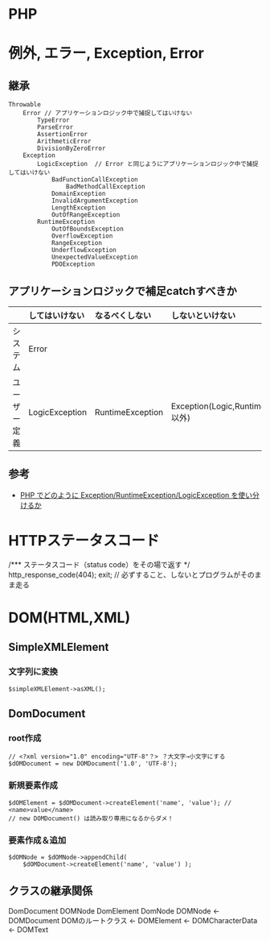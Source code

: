 # PHP

# 例外, エラー, Exception, Error

## 継承
```
Throwable
    Error // アプリケーションロジック中で捕捉してはいけない 
        TypeError
        ParseError
        AssertionError
        ArithmeticError
        DivisionByZeroError
    Exception
        LogicException  // Error と同じようにアプリケーションロジック中で捕捉してはいけない
            BadFunctionCallException
                BadMethodCallException
            DomainException
            InvalidArgumentException
            LengthException
            OutOfRangeException
        RuntimeException 
            OutOfBoundsException 
            OverflowException 
            RangeException 
            UnderflowException 
            UnexpectedValueException 
            PDOException 
```

## アプリケーションロジックで補足catchすべきか

| |してはいけない|なるべくしない|しないといけない|
|:---:|:---|:---|:---|
|システム|Error|||
|ユーザー定義|LogicException|RuntimeException|Exception(Logic,Runtime以外)|

## 参考

- [PHP でどのように Exception/RuntimeException/LogicException を使い分けるか](https://qiita.com/tanakahisateru/items/e3e24f3825c4ba0c60e6)


# HTTPステータスコード
/*** ステータスコード（status code）をその場で返す  */
http_response_code(404);
exit; // 必ずすること、しないとプログラムがそのまま走る

# DOM(HTML,XML)

## SimpleXMLElement

### 文字列に変換

```
$simpleXMLElement->asXML();
```

## DomDocument

### root作成

```
// <?xml version="1.0" encoding="UTF-8"？> ？大文字→小文字にする
$dOMDocument = new DOMDocument('1.0', 'UTF-8');
```

### 新規要素作成

```
$dOMElement = $dOMDocument->createElement('name', 'value'); // <name>value</name>
// new DOMDocument() は読み取り専用になるからダメ！
```

### 要素作成＆追加

```
$dOMNode = $dOMNode->appendChild(
    $dOMDocument->createElement('name', 'value') );
```

## クラスの継承関係
DomDocument DOMNode
DomElement DomNode
DOMNode <- DOMDocument DOMのルートクラス
        <- DOMElement
        <- DOMCharacterData <- DOMText
